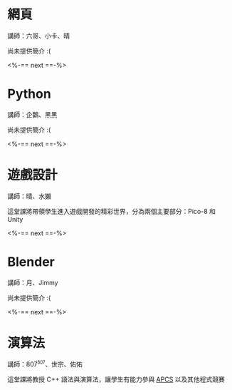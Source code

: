# 網頁

講師：六哥、小卡、晴

尚未提供簡介 :(

<%-== next ==-%>

# Python

講師：企鵝、黑黑

尚未提供簡介 :(

<%-== next ==-%>

# 遊戲設計

講師：晴、水獺

這堂課將帶領學生進入遊戲開發的精彩世界，分為兩個主要部分：Pico-8 和 Unity

<%-== next ==-%>

# Blender

講師：月、Jimmy

尚未提供簡介 :(

<%-== next ==-%>

# 演算法

講師：807<sup><small>807</small></sup>、世宗、佑佑

這堂課將教授 C++ 語法與演算法，讓學生有能力參與 [APCS](https://apcs.csie.ntnu.edu.tw) 以及其他程式競賽